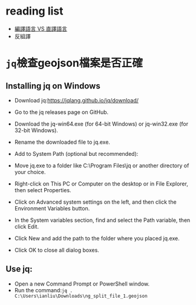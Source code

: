 # reading list
- [編譯語言 VS 直譯語言](https://totoroliu.medium.com/%E7%B7%A8%E8%AD%AF%E8%AA%9E%E8%A8%80-vs-%E7%9B%B4%E8%AD%AF%E8%AA%9E%E8%A8%80-5f34e6bae051)
- 反組譯

# `jq`檢查geojson檔案是否正確
## Installing jq on Windows
- Download jq:https://jqlang.github.io/jq/download/

- Go to the jq releases page on GitHub.
- Download the jq-win64.exe (for 64-bit Windows) or jq-win32.exe (for 32-bit Windows).
- Rename the downloaded file to jq.exe.
- Add to System Path (optional but recommended):

- Move jq.exe to a folder like C:\Program Files\jq or another directory of your choice.
- Right-click on This PC or Computer on the desktop or in File Explorer, then select Properties.
- Click on Advanced system settings on the left, and then click the Environment Variables button.
- In the System variables section, find and select the Path variable, then click Edit.
- Click New and add the path to the folder where you placed jq.exe.
- Click OK to close all dialog boxes.

## Use jq:
- Open a new Command Prompt or PowerShell window.
- Run the command:`jq . C:\Users\ianliu\Downloads\ng_split_file_1.geojson`